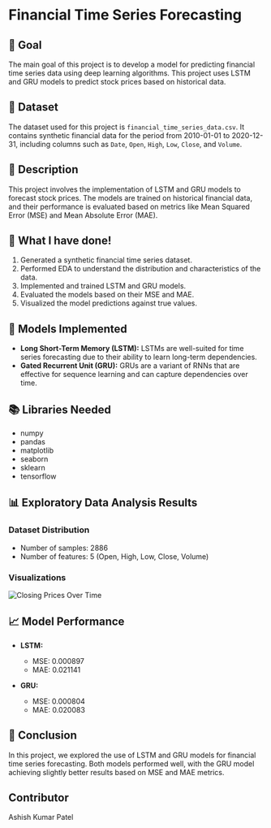 # Financial Time Series Forecasting

## 🎯 Goal
The main goal of this project is to develop a model for predicting financial time series data using deep learning algorithms. This project uses LSTM and GRU models to predict stock prices based on historical data.

## 🧵 Dataset
The dataset used for this project is `financial_time_series_data.csv`. It contains synthetic financial data for the period from 2010-01-01 to 2020-12-31, including columns such as `Date`, `Open`, `High`, `Low`, `Close`, and `Volume`.

## 🧾 Description
This project involves the implementation of LSTM and GRU models to forecast stock prices. The models are trained on historical financial data, and their performance is evaluated based on metrics like Mean Squared Error (MSE) and Mean Absolute Error (MAE).

## 🧮 What I have done!
1. Generated a synthetic financial time series dataset.
2. Performed EDA to understand the distribution and characteristics of the data.
3. Implemented and trained LSTM and GRU models.
4. Evaluated the models based on their MSE and MAE.
5. Visualized the model predictions against true values.

## 🚀 Models Implemented
- **Long Short-Term Memory (LSTM):** LSTMs are well-suited for time series forecasting due to their ability to learn long-term dependencies.
- **Gated Recurrent Unit (GRU):** GRUs are a variant of RNNs that are effective for sequence learning and can capture dependencies over time.

## 📚 Libraries Needed
- numpy
- pandas
- matplotlib
- seaborn
- sklearn
- tensorflow

## 📊 Exploratory Data Analysis Results
### Dataset Distribution
- Number of samples: 2886
- Number of features: 5 (Open, High, Low, Close, Volume)

### Visualizations
![Closing Prices Over Time](images/closing_prices_over_time.png)

## 📈 Model Performance
- **LSTM:**
  - MSE: 0.000897
  - MAE: 0.021141

- **GRU:**
  - MSE: 0.000804
  - MAE: 0.020083

## 📢 Conclusion
In this project, we explored the use of LSTM and GRU models for financial time series forecasting. Both models performed well, with the GRU model achieving slightly better results based on MSE and MAE metrics.

## Contributor
Ashish Kumar Patel
